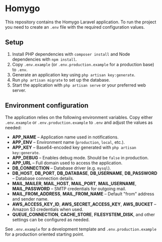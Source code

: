 # Homygo

This repository contains the Homygo Laravel application. To run the project you need to create an `.env` file with the required configuration values.

## Setup

1. Install PHP dependencies with `composer install` and Node dependencies with `npm install`.
2. Copy `.env.example` (or `.env.production.example` for a production base) to `.env`.
3. Generate an application key using `php artisan key:generate`.
4. Run `php artisan migrate` to set up the database.
5. Start the application with `php artisan serve` or your preferred web server.

## Environment configuration

The application relies on the following environment variables. Copy either `.env.example` or `.env.production.example` to `.env` and adjust the values as needed:

- **APP_NAME** – Application name used in notifications.
- **APP_ENV** – Environment name (`production`, `local`, etc.).
- **APP_KEY** – Base64-encoded key generated with `php artisan key:generate`.
- **APP_DEBUG** – Enables debug mode. Should be `false` in production.
- **APP_URL** – Full domain used to access the application.
- **DB_CONNECTION** – Database driver (e.g. `mysql`).
- **DB_HOST**, **DB_PORT**, **DB_DATABASE**, **DB_USERNAME**, **DB_PASSWORD** – Database connection details.
- **MAIL_MAILER**, **MAIL_HOST**, **MAIL_PORT**, **MAIL_USERNAME**, **MAIL_PASSWORD** – SMTP credentials for outgoing mail.
- **MAIL_FROM_ADDRESS**, **MAIL_FROM_NAME** – Default "from" address and sender name.
- **AWS_ACCESS_KEY_ID**, **AWS_SECRET_ACCESS_KEY**, **AWS_BUCKET** – Amazon S3 credentials when used.
- **QUEUE_CONNECTION**, **CACHE_STORE**, **FILESYSTEM_DISK**, and other settings can be configured as needed.

See `.env.example` for a development template and `.env.production.example` for a production oriented starting point.
